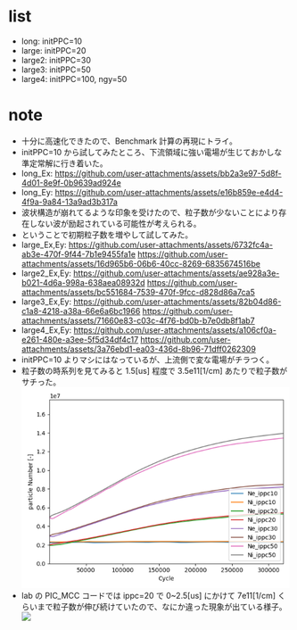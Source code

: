# list
- long: initPPC=10
- large: initPPC=20
- large2: initPPC=30
- large3: initPPC=50
- large4: initPPC=100, ngy=50
# note
- 十分に高速化できたので、Benchmark 計算の再現にトライ。
- initPPC=10 から試してみたところ、下流領域に強い電場が生じておかしな準定常解に行き着いた。
- long_Ex:
https://github.com/user-attachments/assets/bb2a3e97-5d8f-4d01-8e9f-0b9639ad924e
- long_Ey:
https://github.com/user-attachments/assets/e16b859e-e4d4-4f9a-9a84-13a9ad3b317a
- 波状構造が崩れてるような印象を受けたので、粒子数が少ないことにより存在しない波が励起されている可能性が考えられる。
- ということで初期粒子数を増やして試してみた。
- large_Ex,Ey:
https://github.com/user-attachments/assets/6732fc4a-ab3e-470f-9f44-7b1e9455fa1e
https://github.com/user-attachments/assets/16d965b6-06b6-40cc-8269-6835674516be
- large2_Ex,Ey:
https://github.com/user-attachments/assets/ae928a3e-b021-4d6a-998a-638aea08932d
https://github.com/user-attachments/assets/bc551684-7539-470f-9fcc-d828d86a7ca5
- large3_Ex,Ey:
https://github.com/user-attachments/assets/82b04d86-c1a8-4218-a38a-66e6a6bc1966
https://github.com/user-attachments/assets/71660e83-c03c-4f76-bd0b-b7e0db8f1ab7
- large4_Ex,Ey:
https://github.com/user-attachments/assets/a106cf0a-e261-480e-a3ee-5f5d34df4c17
https://github.com/user-attachments/assets/3a76ebd1-ea03-436d-8b96-71dff0262309
- initPPC=10 よりマシにはなっているが、上流側で変な電場がチラつく。
- 粒子数の時系列を見てみると 1.5[us] 程度で 3.5e11[1/cm] あたりで粒子数がサチった。
![](pNum_ippcComp.png)
- lab の PIC_MCC コードでは ippc=20 で 0~2.5[us] にかけて 7e11[1/cm] くらいまで粒子数が伸び続けていたので、なにか違った現象が出ている様子。
![](https://github.com/user-attachments/assets/f0b720d5-a194-4711-b495-45f3249854f2)
